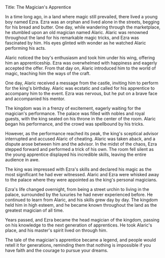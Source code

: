 Title: The Magician's Apprentice

In a time long ago, in a land where magic still prevailed, there lived a young boy named Ezra. Ezra was an orphan and lived alone in the streets, begging for his bread and butter. One day, while wandering through the marketplace, he stumbled upon an old magician named Alaric. Alaric was renowned throughout the land for his remarkable magic tricks, and Ezra was fascinated by him. His eyes glinted with wonder as he watched Alaric performing his acts. 

Alaric noticed the boy's enthusiasm and took him under his wing, offering him an apprenticeship. Ezra was overwhelmed with happiness and eagerly accepted the offer. From that day on, Alaric introduced him to the world of magic, teaching him the ways of the craft.

One day, Alaric received a message from the castle, inviting him to perform for the king's birthday. Alaric was ecstatic and called for his apprentice to accompany him to the event. Ezra was nervous, but he put on a brave face and accompanied his mentor.

The kingdom was in a frenzy of excitement, eagerly waiting for the magician's performance. The palace was filled with nobles and royal guests, with the king seated on his throne in the center of the room. Alaric began his performance, and the crowd was spellbound by his tricks. 

However, as the performance reached its peak, the king's sceptical advisor interrupted and accused Alaric of cheating. Alaric was taken aback, and a dispute arose between him and the advisor. In the midst of the chaos, Ezra stepped forward and performed a trick of his own. The room fell silent as the young apprentice displayed his incredible skills, leaving the entire audience in awe.

The king was impressed with Ezra's skills and declared his magic as the most significant he had ever witnessed. Alaric and Ezra were whisked away to the palace where they were appointed as the king's personal magicians.

Ezra's life changed overnight, from being a street urchin to living in the palace, surrounded by the luxuries he had never experienced before. He continued to learn from Alaric, and his skills grew day by day. The kingdom held him in high esteem, and he became known throughout the land as the greatest magician of all time.

Years passed, and Ezra became the head magician of the kingdom, passing on his knowledge to the next generation of apprentices. He took Alaric's place, and his master's spirit lived on through him.

The tale of the magician's apprentice became a legend, and people would retell it for generations, reminding them that nothing is impossible if you have faith and the courage to pursue your dreams.